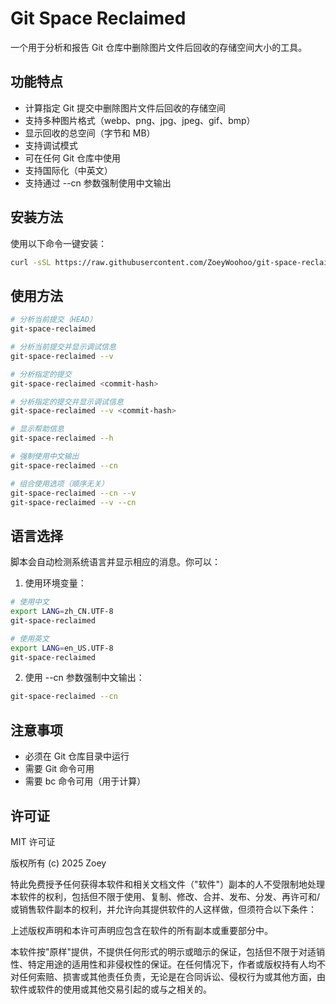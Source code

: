 # Git Space Reclaimed

一个用于分析和报告 Git 仓库中删除图片文件后回收的存储空间大小的工具。

## 功能特点

- 计算指定 Git 提交中删除图片文件后回收的存储空间
- 支持多种图片格式（webp、png、jpg、jpeg、gif、bmp）
- 显示回收的总空间（字节和 MB）
- 支持调试模式
- 可在任何 Git 仓库中使用
- 支持国际化（中英文）
- 支持通过 --cn 参数强制使用中文输出

## 安装方法

使用以下命令一键安装：

```bash
curl -sSL https://raw.githubusercontent.com/ZoeyWoohoo/git-space-reclaimed/main/install.sh | sudo bash
```

## 使用方法

```bash
# 分析当前提交（HEAD）
git-space-reclaimed

# 分析当前提交并显示调试信息
git-space-reclaimed --v

# 分析指定的提交
git-space-reclaimed <commit-hash>

# 分析指定的提交并显示调试信息
git-space-reclaimed --v <commit-hash>

# 显示帮助信息
git-space-reclaimed --h

# 强制使用中文输出
git-space-reclaimed --cn

# 组合使用选项（顺序无关）
git-space-reclaimed --cn --v
git-space-reclaimed --v --cn
```

## 语言选择

脚本会自动检测系统语言并显示相应的消息。你可以：

1. 使用环境变量：
```bash
# 使用中文
export LANG=zh_CN.UTF-8
git-space-reclaimed

# 使用英文
export LANG=en_US.UTF-8
git-space-reclaimed
```

2. 使用 --cn 参数强制中文输出：
```bash
git-space-reclaimed --cn
```

## 注意事项

- 必须在 Git 仓库目录中运行
- 需要 Git 命令可用
- 需要 bc 命令可用（用于计算）

## 许可证

MIT 许可证

版权所有 (c) 2025 Zoey

特此免费授予任何获得本软件和相关文档文件（"软件"）副本的人不受限制地处理本软件的权利，包括但不限于使用、复制、修改、合并、发布、分发、再许可和/或销售软件副本的权利，并允许向其提供软件的人这样做，但须符合以下条件：

上述版权声明和本许可声明应包含在软件的所有副本或重要部分中。

本软件按"原样"提供，不提供任何形式的明示或暗示的保证，包括但不限于对适销性、特定用途的适用性和非侵权性的保证。在任何情况下，作者或版权持有人均不对任何索赔、损害或其他责任负责，无论是在合同诉讼、侵权行为或其他方面，由软件或软件的使用或其他交易引起的或与之相关的。 
